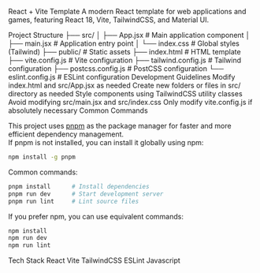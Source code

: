 React + Vite Template
A modern React template for web applications and games, featuring React 18, Vite, TailwindCSS, and Material UI.

Project Structure
├── src/
│   ├── App.jsx          # Main application component
│   ├── main.jsx         # Application entry point
│   └── index.css        # Global styles (Tailwind)
├── public/              # Static assets
├── index.html           # HTML template
├── vite.config.js       # Vite configuration
├── tailwind.config.js   # Tailwind configuration
├── postcss.config.js    # PostCSS configuration
└── eslint.config.js     # ESLint configuration
Development Guidelines
Modify index.html and src/App.jsx as needed
Create new folders or files in src/ directory as needed
Style components using TailwindCSS utility classes
Avoid modifying src/main.jsx and src/index.css
Only modify vite.config.js if absolutely necessary
Common Commands

This project uses [pnpm](https://pnpm.io/) as the package manager for faster and more efficient dependency management.  
If pnpm is not installed, you can install it globally using npm:

```sh
npm install -g pnpm
```

Common commands:

```sh
pnpm install      # Install dependencies
pnpm run dev      # Start development server
pnpm run lint     # Lint source files
```

If you prefer npm, you can use equivalent commands:

```sh
npm install
npm run dev
npm run lint
```
Tech Stack
React
Vite
TailwindCSS
ESLint
Javascript
